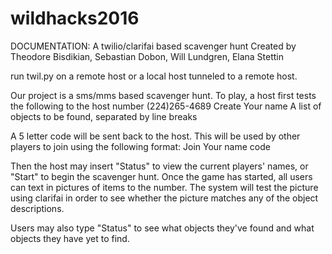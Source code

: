 # wildhacks2016

DOCUMENTATION: A twilio/clarifai based scavenger hunt
Created by Theodore Bisdikian, Sebastian Dobon, Will Lundgren, Elana Stettin

run twil.py on a remote host or a local host tunneled to a remote host.

Our project is a sms/mms based scavenger hunt. To play, a host first tests the following to the host number (224)265-4689
Create
Your name
A list of objects to be found, separated by line breaks

A 5 letter code will be sent back to the host. This will be used by other players to join using the following format:
Join
Your name
code

Then the host may insert "Status" to view the current players' names, or "Start" to begin the scavenger hunt.
Once the game has started, all users can text in pictures of items to the number. The system will test the picture using clarifai 
in order to see whether the picture matches any of the object descriptions.

Users may also type "Status" to see what objects they've found and what objects they have yet to find.

